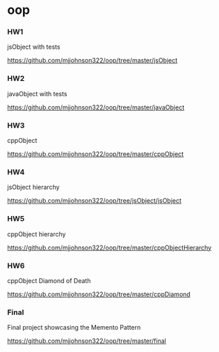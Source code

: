 # oop

### HW1 
jsObject with tests

https://github.com/mjjohnson322/oop/tree/master/jsObject

### HW2 
javaObject with tests

https://github.com/mjjohnson322/oop/tree/master/javaObject

### HW3 
cppObject

https://github.com/mjjohnson322/oop/tree/master/cppObject

### HW4
jsObject hierarchy

https://github.com/mjjohnson322/oop/tree/jsObject/jsObject

### HW5
cppObject hierarchy

https://github.com/mjjohnson322/oop/tree/master/cppObjectHierarchy

### HW6
cppObject Diamond of Death

https://github.com/mjjohnson322/oop/tree/master/cppDiamond

### Final
Final project showcasing the Memento Pattern

https://github.com/mjjohnson322/oop/tree/master/final
